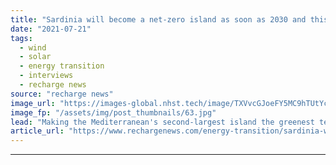 ```yaml
---
title: "Sardinia will become a net-zero island as soon as 2030 and this is how -  Enel boss"
date: "2021-07-21"
tags: 
  - wind
  - solar
  - energy transition
  - interviews
  - recharge news
source: "recharge news"
image_url: "https://images-global.nhst.tech/image/TXVvcGJoeFY5MC9hTUtYcGdJSnVLc3F4R1lPL1c5MVFCRzJLSFVPNVQyaz0=/nhst/binary/1b95536d02081fff7e0283c6edc72f11"
image_fp: "/assets/img/post_thumbnails/63.jpg"
lead: "Making the Mediterranean's second-largest island the greenest territory in Europe will require 4-5GW of new renewables and 700MW-1GW of batteries, Francesco Starace tells Recharge"
article_url: "https://www.rechargenews.com/energy-transition/sardinia-will-become-a-net-zero-island-as-soon-as-2030-and-this-is-how-enel-boss/2-1-1042727"
---
```


---
